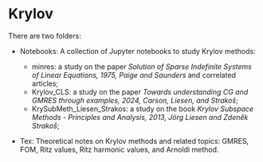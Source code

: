 # Krylov

There are two folders:
 - Notebooks: 
    A collection of  Jupyter notebooks to study Krylov methods:

    - minres: a study  on the paper *Solution of Sparse Indefinite Systems of Linear Equations, 1975, Paige and Saunders* and correlated articles;
    - Krylov_CLS: a study on the paper  *Towards understanding CG and GMRES through examples, 2024, Carson, Liesen, and  Strakoš*;
    - KrySubMeth_Liesen_Strakos: a study on the book *Krylov Subspace Methods - Principles and Analysis, 2013, Jörg Liesen and Zdeněk Strakoš*;

 - Tex:
      Theoretical notes on Krylov methods and related topics: GMRES, FOM, Ritz values, Ritz harmonic values, and Arnoldi method. 